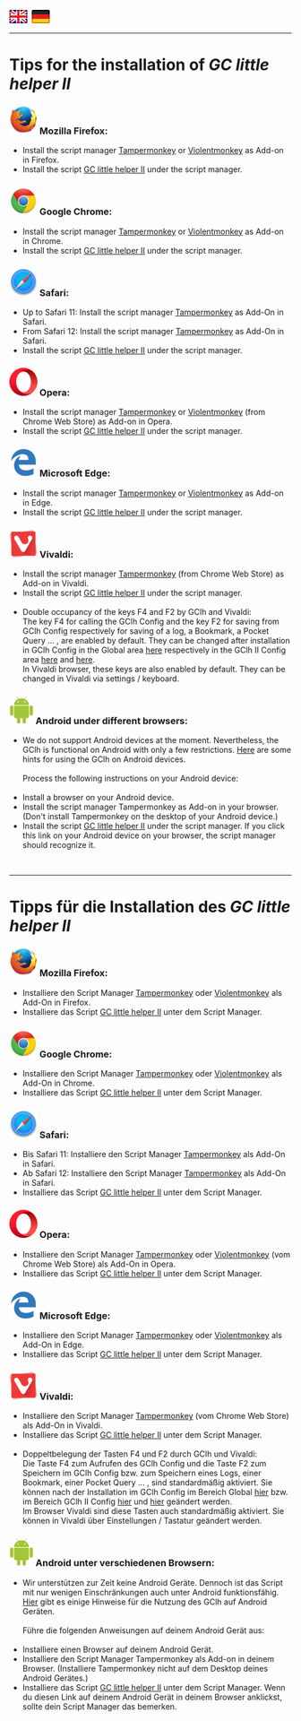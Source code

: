 <a href="#en" title=""><img src="../images/flag_en.png"></a> &nbsp;<a href="#de" title=""><img src="../images/flag_de.png"></a>

---
# Tips for the installation of *GC little helper II* <a id="en"></a>

### <a href="//" id="firefox_en"><img src="../images/mozilla_firefox_logo_small.png" title="Mozilla Firefox" alt="Mozilla Firefox"></a> Mozilla Firefox:<br>
* Install the script manager [Tampermonkey](https://addons.mozilla.org/en-US/firefox/addon/tampermonkey/) or [Violentmonkey](https://addons.mozilla.org/firefox/addon/violentmonkey/) as Add-on in Firefox.<br> 
* Install the script [GC little helper II](https://github.com/2Abendsegler/GClh/raw/master/gc_little_helper_II.user.js) under the script manager.<br>

### <a href="//" id="chrome_de"><img src="../images/google_chrome_logo_small.png" title="Google Chrome" alt="Google Chrome"></a> Google Chrome:
* Install the script manager [Tampermonkey](https://chrome.google.com/webstore/detail/tampermonkey/dhdgffkkebhmkfjojejmpbldmpobfkfo) or [Violentmonkey](https://chrome.google.com/webstore/detail/violent-monkey/jinjaccalgkegednnccohejagnlnfdag) as Add-on in Chrome.<br>
* Install the script [GC little helper II](https://github.com/2Abendsegler/GClh/raw/master/gc_little_helper_II.user.js) under the script manager.<br>

### <a href="//" id="safari_de"><img src="../images/safari_logo_small.png" title="Safari" alt="Safari"></a> Safari:
* Up to Safari 11: Install the script manager [Tampermonkey](https://safari.tampermonkey.net/tampermonkey.safariextz) as Add-On in Safari.<br>
* From Safari 12: Install the script manager [Tampermonkey](https://apps.apple.com/app/apple-store/id1482490089?pt=117945903&ct=tm.net&mt=8) as Add-On in Safari.<br>
* Install the script [GC little helper II](https://github.com/2Abendsegler/GClh/raw/master/gc_little_helper_II.user.js) under the script manager.<br>

### <a href="//" id="opera_de"><img src="../images/opera_logo_small.png" title="Opera" alt="Opera"></a> Opera:
* Install the script manager [Tampermonkey](https://addons.opera.com/en/extensions/details/tampermonkey-beta) or [Violentmonkey](https://chrome.google.com/webstore/detail/violent-monkey/jinjaccalgkegednnccohejagnlnfdag) (from Chrome Web Store) as Add-on in Opera.<br>
* Install the script [GC little helper II](https://github.com/2Abendsegler/GClh/raw/master/gc_little_helper_II.user.js) under the script manager.<br>

### <a href="//" id="edge_de"><img src="../images/microsoft_edge_logo_small.png" title="Microsoft Edge" alt="Microsoft Edge"></a> Microsoft Edge:
* Install the script manager [Tampermonkey](https://www.microsoft.com/en-us/store/p/tampermonkey/9nblggh5162s) or [Violentmonkey](https://microsoftedge.microsoft.com/addons/detail/eeagobfjdenkkddmbclomhiblgggliao) as Add-on in Edge.<br>
* Install the script [GC little helper II](https://github.com/2Abendsegler/GClh/raw/master/gc_little_helper_II.user.js) under the script manager.<br>

### <a href="//" id="vivaldi_de"><img src="../images/vivaldi_logo_small.png" title="Vivaldi" alt="Vivaldi"></a> Vivaldi:
* Install the script manager [Tampermonkey](https://chrome.google.com/webstore/detail/tampermonkey/dhdgffkkebhmkfjojejmpbldmpobfkfo) (from Chrome Web Store) as Add-on in Vivaldi.<br>
* Install the script [GC little helper II](https://github.com/2Abendsegler/GClh/raw/master/gc_little_helper_II.user.js) under the script manager.<br><br>
* Double occupancy of the keys F4 and F2 by GClh and Vivaldi:<br>
The key F4 for calling the GClh Config and the key F2 for saving from GClh Config respectively for saving of a log, a Bookmark, a Pocket Query ... , are enabled by default. They can be changed after installation in GClh Config in the Global area [here](https://www.geocaching.com/my/#GClhShowConfig#a#settings_submit_log_button) respectively in the GClh II Config area [here](https://www.geocaching.com/my/#GClhShowConfig#a#settings_f4_call_gclh_config) and [here](https://www.geocaching.com/my/#GClhShowConfig#a#settings_f2_save_gclh_config).<br>
In Vivaldi browser, these keys are also enabled by default. They can be changed in Vivaldi via settings / keyboard.<br>

### <a href="//" id="android_en"></a><a href="//" id="android_firefox_en"><img src="../images/android_logo_small.png" title="Android" alt="Android"></a> Android under different browsers:
* We do not support Android devices at the moment. Nevertheless, the GClh is functional on Android with only a few restrictions. <a href="../docu/faq.md#4-en" title="Link to 'FAQ 4. Hints for using on Android devices.'">Here</a> are some hints for using the GClh on Android devices.<br><br>
Process the following instructions on your Android device:<br><br>
* Install a browser on your Android device.<br>
* Install the script manager Tampermonkey as Add-on in your browser. (Don't install Tampermonkey on the desktop of your Android device.)<br>
* Install the script [GC little helper II](https://github.com/2Abendsegler/GClh/raw/master/gc_little_helper_II.user.js) under the script manager. If you click this link on your Android device on your browser, the script manager should recognize it.<br>
<br>

---
# Tipps für die Installation des *GC little helper II* <a id="de"></a>

### <a href="//" id="firefox_de"><img src="../images/mozilla_firefox_logo_small.png" title="Mozilla Firefox" alt="Mozilla Firefox"></a> Mozilla Firefox:
* Installiere den Script Manager [Tampermonkey](https://addons.mozilla.org/de/firefox/addon/tampermonkey/) oder [Violentmonkey](https://addons.mozilla.org/firefox/addon/violentmonkey/) als Add-On in Firefox.<br>
* Installiere das Script [GC little helper II](https://github.com/2Abendsegler/GClh/raw/master/gc_little_helper_II.user.js) unter dem Script Manager.<br>

### <a href="//" id="chrome_de"><img src="../images/google_chrome_logo_small.png" title="Google Chrome" alt="Google Chrome"></a> Google Chrome:
* Installiere den Script Manager [Tampermonkey](https://chrome.google.com/webstore/detail/tampermonkey/dhdgffkkebhmkfjojejmpbldmpobfkfo) oder [Violentmonkey](https://chrome.google.com/webstore/detail/violent-monkey/jinjaccalgkegednnccohejagnlnfdag) als Add-On in Chrome.<br>
* Installiere das Script [GC little helper II](https://github.com/2Abendsegler/GClh/raw/master/gc_little_helper_II.user.js) unter dem Script Manager.<br>

### <a href="//" id="safari_de"><img src="../images/safari_logo_small.png" title="Safari" alt="Safari"></a> Safari:
* Bis Safari 11: Installiere den Script Manager [Tampermonkey](https://safari.tampermonkey.net/tampermonkey.safariextz) als Add-On in Safari.<br>
* Ab Safari 12: Installiere den Script Manager [Tampermonkey](https://apps.apple.com/app/apple-store/id1482490089?pt=117945903&ct=tm.net&mt=8) als Add-On in Safari.<br>
* Installiere das Script [GC little helper II](https://github.com/2Abendsegler/GClh/raw/master/gc_little_helper_II.user.js) unter dem Script Manager.<br>

### <a href="//" id="opera_de"><img src="../images/opera_logo_small.png" title="Opera" alt="Opera"></a> Opera:
* Installiere den Script Manager [Tampermonkey](https://addons.opera.com/de/extensions/details/tampermonkey-beta) oder [Violentmonkey](https://chrome.google.com/webstore/detail/violent-monkey/jinjaccalgkegednnccohejagnlnfdag) (vom Chrome Web Store) als Add-On in Opera.<br>
* Installiere das Script [GC little helper II](https://github.com/2Abendsegler/GClh/raw/master/gc_little_helper_II.user.js) unter dem Script Manager.<br>

### <a href="//" id="edge_de"><img src="../images/microsoft_edge_logo_small.png" title="Microsoft Edge" alt="Microsoft Edge"></a> Microsoft Edge:
* Installiere den Script Manager [Tampermonkey](https://www.microsoft.com/en-us/store/p/tampermonkey/9nblggh5162s) oder [Violentmonkey](https://microsoftedge.microsoft.com/addons/detail/eeagobfjdenkkddmbclomhiblgggliao) als Add-On in Edge.<br>
* Installiere das Script [GC little helper II](https://github.com/2Abendsegler/GClh/raw/master/gc_little_helper_II.user.js) unter dem Script Manager.<br>

### <a href="//" id="vivaldi_de"><img src="../images/vivaldi_logo_small.png" title="Vivaldi" alt="Vivaldi"></a> Vivaldi:
* Installiere den Script Manager [Tampermonkey](https://chrome.google.com/webstore/detail/tampermonkey/dhdgffkkebhmkfjojejmpbldmpobfkfo) (vom Chrome Web Store) als Add-On in Vivaldi.<br>
* Installiere das Script [GC little helper II](https://github.com/2Abendsegler/GClh/raw/master/gc_little_helper_II.user.js) unter dem Script Manager.<br><br>
* Doppeltbelegung der Tasten F4 und F2 durch GClh und Vivaldi:<br>
Die Taste F4 zum Aufrufen des GClh Config und die Taste F2 zum Speichern im GClh Config bzw. zum Speichern eines Logs, einer Bookmark, einer Pocket Query ... , sind standardmäßig aktiviert. Sie können nach der Installation im GClh Config im Bereich Global [hier](https://www.geocaching.com/my/#GClhShowConfig#a#settings_submit_log_button) bzw. im Bereich GClh II Config [hier](https://www.geocaching.com/my/#GClhShowConfig#a#settings_f4_call_gclh_config) und [hier](https://www.geocaching.com/my/#GClhShowConfig#a#settings_f2_save_gclh_config) geändert werden.<br>
Im Browser Vivaldi sind diese Tasten auch standardmäßig aktiviert. Sie können in Vivaldi über Einstellungen / Tastatur geändert werden.<br>

### <a href="//" id="android_de"></a><a href="//" id="android_firefox_de"><img src="../images/android_logo_small.png" title="Android" alt="Android"></a> Android unter verschiedenen Browsern:
* Wir unterstützen zur Zeit keine Android Geräte. Dennoch ist das Script mit nur wenigen Einschränkungen auch unter Android funktionsfähig. <a href="../docu/faq.md#4-de" title="Link to 'FAQ 4. Hinweise für die Nutzung auf Android Geräten.'">Hier</a> gibt es einige Hinweise für die Nutzung des GClh auf Android Geräten.<br><br>
Führe die folgenden Anweisungen auf deinem Android Gerät aus:<br><br>
* Installiere einen Browser auf deinem Android Gerät.<br>
* Installiere den Script Manager Tampermonkey als Add-on in deinem Browser. (Installiere Tampermonkey nicht auf dem Desktop deines Android Gerätes.)<br>
* Installiere das Script [GC little helper II](https://github.com/2Abendsegler/GClh/raw/master/gc_little_helper_II.user.js) unter dem Script Manager. Wenn du diesen Link auf deinem Android Gerät in deinem Browser anklickst, sollte dein Script Manager das bemerken.<br>
<br>

